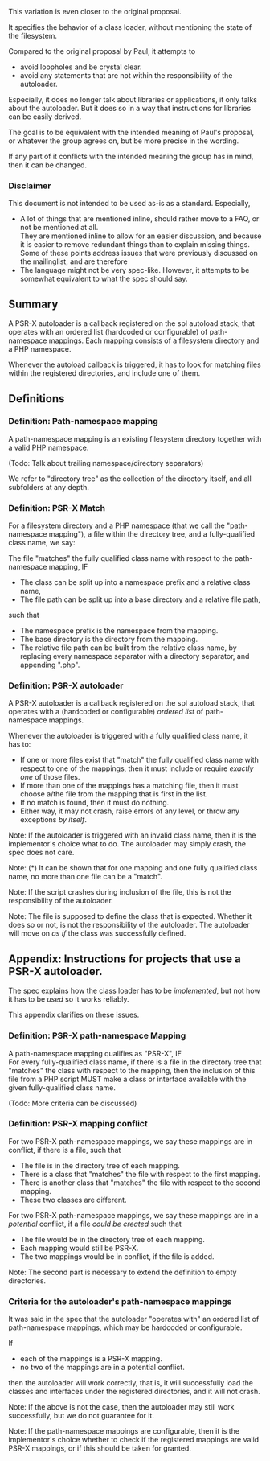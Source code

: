 This variation is even closer to the original proposal.

It specifies the behavior of a class loader, without mentioning the state of the filesystem.

Compared to the original proposal by Paul, it attempts to
- avoid loopholes and be crystal clear.
- avoid any statements that are not within the responsibility of the autoloader.

Especially, it does no longer talk about libraries or applications, it only talks about the autoloader. But it does so in a way that instructions for libraries can be easily derived.

The goal is to be equivalent with the intended meaning of Paul's proposal, or whatever the group agrees on, but be more precise in the wording.

If any part of it conflicts with the intended meaning the group has in mind, then it can be changed.


### Disclaimer

This document is not intended to be used as-is as a standard. Especially,
- A lot of things that are mentioned inline, should rather move to a FAQ, or not be mentioned at all.  
  They are mentioned inline to allow for an easier discussion, and because it is easier to remove redundant things than to explain missing things.  
  Some of these points address issues that were previously discussed on the mailinglist, and are therefore
- The language might not be very spec-like.
  However, it attempts to be somewhat equivalent to what the spec should say.


## Summary

A PSR-X autoloader is a callback registered on the spl autoload stack, that operates with an ordered list (hardcoded or configurable) of path-namespace mappings.
Each mapping consists of a filesystem directory and a PHP namespace.

Whenever the autoload callback is triggered, it has to look for matching files within the registered directories, and include one of them.


## Definitions

### Definition: Path-namespace mapping

A path-namespace mapping is an existing filesystem directory together with a valid PHP namespace.

(Todo: Talk about trailing namespace/directory separators)

We refer to "directory tree" as the collection of the directory itself, and all subfolders at any depth.


### Definition: PSR-X Match

For a filesystem directory and a PHP namespace (that we call the "path-namespace mapping"), a file within the directory tree, and a fully-qualified class name, we say:

The file "matches" the fully qualified class name with respect to the path-namespace mapping, IF  
- The class can be split up into a namespace prefix and a relative class name,
- The file path can be split up into a base directory and a relative file path,

such that
- The namespace prefix is the namespace from the mapping.
- The base directory is the directory from the mapping.
- The relative file path can be built from the relative class name, by replacing every namespace separator with a directory separator, and appending ".php".


### Definition: PSR-X autoloader

A PSR-X autoloader is a callback registered on the spl autoload stack, that operates with a (hardcoded or configurable) *ordered list* of path-namespace mappings.

Whenever the autoloader is triggered with a fully qualified class name, it has to:
- If one or more files exist that "match" the fully qualified class name with respect to one of the mappings, then it must include or require *exactly one* of those files.
- If more than one of the mappings has a matching file, then it must choose a/the file from the mapping that is first in the list.
- If no match is found, then it must do nothing.
- Either way, it may not crash, raise errors of any level, or throw any exceptions *by itself*.

Note: If the autoloader is triggered with an invalid class name, then it is the implementor's choice what to do. The autoloader may simply crash, the spec does not care.

Note: (*) It can be shown that for one mapping and one fully qualified class name, no more than one file can be a "match".

Note: If the script crashes during inclusion of the file, this is not the responsibility of the autoloader.

Note: The file is supposed to define the class that is expected. Whether it does so or not, is not the responsibility of the autoloader. The autoloader will move on *as if* the class was successfully defined.


## Appendix: Instructions for projects that use a PSR-X autoloader.

The spec explains how the class loader has to be *implemented*, but not how it has to be *used* so it works reliably.

This appendix clarifies on these issues.


### Definition: PSR-X path-namespace Mapping

A path-namespace mapping qualifies as "PSR-X", IF  
For every fully-qualified class name, if there is a file in the directory tree that "matches" the class with respect to the mapping,
then the inclusion of this file from a PHP script MUST make a class or interface available with the given fully-qualified class name.

(Todo: More criteria can be discussed)


### Definition: PSR-X mapping conflict

For two PSR-X path-namespace mappings, we say these mappings are in conflict, if there is a file, such that
- The file is in the directory tree of each mapping.
- There is a class that "matches" the file with respect to the first mapping.
- There is another class that "matches" the file with respect to the second mapping.
- These two classes are different.

For two PSR-X path-namespace mappings, we say these mappings are in a *potential* conflict, if a file *could be created* such that
- The file would be in the directory tree of each mapping.
- Each mapping would still be PSR-X.
- The two mappings would be in conflict, if the file is added.

Note: The second part is necessary to extend the definition to empty directories.


### Criteria for the autoloader's path-namespace mappings

It was said in the spec that the autoloader "operates with" an ordered list of path-namespace mappings, which may be hardcoded or configurable.

If
- each of the mappings is a PSR-X mapping.
- no two of the mappings are in a potential conflict.

then the autoloader will work correctly, that is, it will successfully load the classes and interfaces under the registered directories, and it will not crash.

Note: If the above is not the case, then the autoloader may still work successfully, but we do not guarantee for it.

Note: If the path-namespace mappings are configurable, then it is the implementor's choice whether to check if the registered mappings are valid PSR-X mappings, or if this should be taken for granted.
